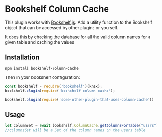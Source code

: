 # Bookshelf Column Cache

This plugin works with [Bookshelf.js](http://bookshelfjs.org). Add a utility function to the Bookshelf object that can be accessed by other plugins or yourself.

It does this by checking the database for all the valid column names for a given table and caching the values

## Installation
```shell
npm install bookshelf-column-cache
```
Then in your bookshelf configuration:
```javascript
const bookshelf = require('bookshelf')(knex);
bookshelf.plugin(require('bookshelf-column-cache');

bookshelf.plugin(require('some-other-plugin-that-uses-column-cache'))
```

## Usage
```javascript
let columnSet = await bookshelf.ColumnCache.getColumnsForTable("users");
//columnsSet will be a Set of the column names on the users table
```